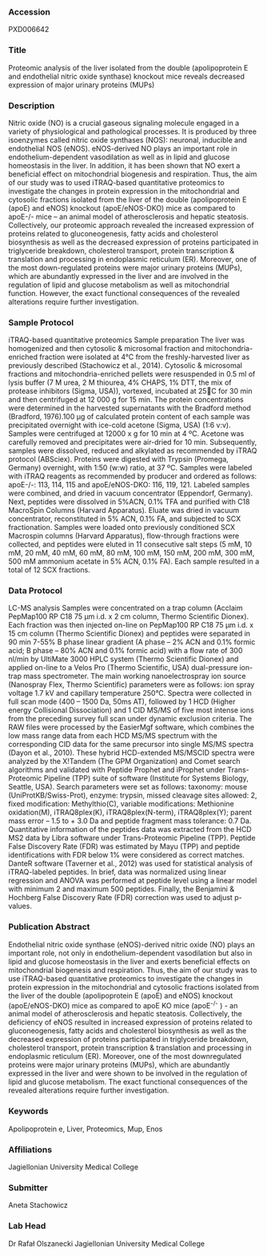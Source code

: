 ### Accession
PXD006642

### Title
Proteomic analysis of the liver isolated from the double (apolipoprotein E and endothelial nitric oxide synthase) knockout mice reveals decreased expression of major urinary proteins (MUPs)

### Description
Nitric oxide (NO) is a crucial gaseous signaling molecule engaged in a variety of physiological and pathological processes. It is produced by three isoenzymes called nitric oxide synthases (NOS): neuronal, inducible and endothelial NOS (eNOS). eNOS-derived NO plays an important role in endothelium-dependent vasodilation as well as in lipid and glucose homeostasis in the liver. In addition, it has been shown that NO exert a beneficial effect on mitochondrial biogenesis and respiration. Thus, the aim of our study was to used iTRAQ-based quantitative proteomics to investigate the changes in protein expression in the mitochondrial and cytosolic fractions isolated from the liver of the double (apolipoprotein E (apoE) and eNOS) knockout (apoE/eNOS-DKO) mice as compared to apoE-/- mice – an animal model of atherosclerosis and hepatic steatosis.  Collectively, our proteomic approach revealed the increased expression of proteins related to gluconeogenesis, fatty acids and cholesterol biosynthesis as well as the decreased expression of proteins participated in triglyceride breakdown, cholesterol transport, protein transcription & translation and processing in endoplasmic reticulum (ER). Moreover, one of the most down-regulated proteins were major urinary proteins (MUPs), which are abundantly expressed in the liver and are involved in the regulation of lipid and glucose metabolism as well as mitochondrial function. However, the exact functional consequences of the revealed alterations require further investigation.

### Sample Protocol
iTRAQ-based quantitative proteomics  Sample preparation The liver was homogenized and then cytosolic & microsomal fraction and mitochondria-enriched fraction were isolated at 4°C from the freshly-harvested liver as previously described (Stachowicz et al., 2014). Cytosolic & microsomal fractions and mitochondria-enriched pellets were resuspended in 0.5 ml of lysis buffer  (7 M urea, 2 M thiourea, 4% CHAPS, 1% DTT, the mix of protease inhibitors (Sigma, USA)), vortexed, incubated at 25C for 30 min and then centrifuged at 12 000 g for 15 min. The protein concentrations were determined in the harvested supernatants with the Bradford method (Bradford, 1976).100 μg of calculated protein content of each sample was precipitated overnight with ice-cold acetone (Sigma, USA) (1:6 v:v). Samples were centrifuged at 12000 x g for 10 min at 4 ºC. Acetone was carefully removed and precipitates were air-dried for 10 min. Subsequently, samples were dissolved, reduced and alkylated as recommended by iTRAQ protocol (ABSciex). Proteins were digested with Trypsin (Promega, Germany) overnight, with 1:50 (w:w) ratio, at 37 ºC. Samples were labeled with iTRAQ reagents as recommended by producer and ordered as follows: apoE-/-: 113, 114, 115 and apoE/eNOS-DKO: 116, 119, 121. Labeled samples were combined, and dried in vacuum concentrator (Eppendorf, Germany). Next, peptides were dissolved in 5%ACN, 0.1% TFA and purified with C18 MacroSpin Columns (Harvard Apparatus). Eluate was dried in vacuum concentrator, reconstituted in 5% ACN, 0.1% FA, and subjected to SCX fractionation. Samples were loaded onto previously conditioned SCX Macrospin columns (Harvard Apparatus), flow-through fractions were collected, and peptides were eluted in 11 consecutive salt steps (5 mM, 10 mM, 20 mM, 40 mM, 60 mM, 80 mM, 100 mM, 150 mM, 200 mM, 300 mM, 500 mM ammonium acetate in 5% ACN, 0.1% FA). Each sample resulted in a total of 12 SCX fractions.

### Data Protocol
LC-MS analysis Samples were concentrated on a trap column (Acclaim PepMap100 RP C18 75 µm i.d. x 2 cm column, Thermo Scientific Dionex). Each fraction was then injected on-line on PepMap100 RP C18 75 µm i.d. x 15 cm column (Thermo Scientific Dionex) and peptides were separated in 90 min 7-55% B phase linear gradient (A phase – 2% ACN and 0.1% formic acid; B phase – 80% ACN and 0.1% formic acid) with a flow rate of 300 nl/min by UltiMate 3000 HPLC system (Thermo Scientific Dionex) and applied on-line to a Velos Pro (Thermo Scientific, USA) dual-pressure ion-trap mass spectrometer. The main working nanoelectrospray ion source (Nanospray Flex, Thermo Scientific) parameters were as follows: ion spray voltage 1.7 kV and capillary temperature 250°C. Spectra were collected in full scan mode (400 – 1500 Da, 50ms AT), followed by 1 HCD (Higher energy Collisional Dissociation) and 1 CID MS/MS of five most intense ions from the preceding survey full scan under dynamic exclusion criteria. The RAW files were processed by the EasierMgf software, which combines the low mass range data from each HCD MS/MS spectrum with the corresponding CID data  for the same precursor into single MS/MS spectra (Dayon et al., 2010). These hybrid HCD-extended MS/MSCID spectra were analyzed by the X!Tandem (The GPM Organization) and Comet search algorithms and validated with Peptide Prophet and iProphet under Trans-Proteomic Pipeline (TPP) suite of software (Institute for Systems Biology, Seattle, USA). Search parameters were set as follows: taxonomy: mouse (UniProtKB/Swiss-Prot), enzyme: trypsin, missed cleavage sites allowed: 2, fixed modification: Methylthio(C), variable modifications: Methionine oxidation(M), iTRAQ8plex(K), iTRAQ8plex(N-term), iTRAQ8plex(Y); parent mass error – 1.5 to + 3.0 Da and peptide fragment mass tolerance: 0.7 Da. Quantitative information of the peptides data was extracted from the HCD MS2 data by Libra software under Trans-Proteomic Pipeline (TPP). Peptide False Discovery Rate (FDR) was estimated by Mayu (TPP) and peptide identifications with FDR below 1% were considered as correct matches. DanteR software (Taverner et al., 2012) was used for statistical analysis of iTRAQ-labeled peptides. In brief, data was normalized using linear regression and ANOVA was performed at peptide level using a linear model with minimum 2 and maximum 500 peptides. Finally, the Benjamini & Hochberg False Discovery Rate (FDR) correction was used to adjust p-values.

### Publication Abstract
Endothelial nitric oxide synthase (eNOS)-derived nitric oxide (NO) plays an important role, not only in endothelium-dependent vasodilation but also in lipid and glucose homeostasis in the liver and exerts beneficial effects on mitochondrial biogenesis and respiration. Thus, the aim of our study was to use iTRAQ-based quantitative proteomics to investigate the changes in protein expression in the mitochondrial and cytosolic fractions isolated from the liver of the double (apolipoprotein E (apoE) and eNOS) knockout (apoE/eNOS-DKO) mice as compared to apoE KO mice (apoE<sup>-/-</sup> ) - an animal model of atherosclerosis and hepatic steatosis. Collectively, the deficiency of eNOS resulted in increased expression of proteins related to gluconeogenesis, fatty acids and cholesterol biosynthesis as well as the decreased expression of proteins participated in triglyceride breakdown, cholesterol transport, protein transcription &amp; translation and processing in endoplasmic reticulum (ER). Moreover, one of the most downregulated proteins were major urinary proteins (MUPs), which are abundantly expressed in the liver and were shown to be involved in the regulation of lipid and glucose metabolism. The exact functional consequences of the revealed alterations require further investigation.

### Keywords
Apolipoprotein e, Liver, Proteomics, Mup, Enos

### Affiliations
Jagiellonian University Medical College

### Submitter
Aneta Stachowicz

### Lab Head
Dr Rafał Olszanecki
Jagiellonian University Medical College


